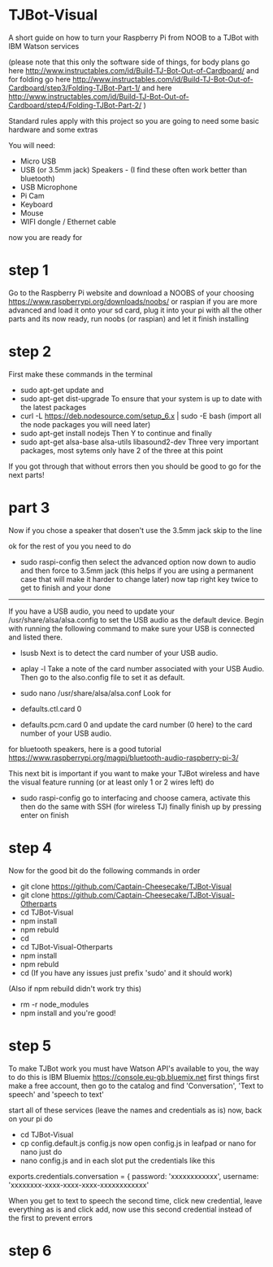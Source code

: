 # TJBot-Visual
A short guide on how to turn your Raspberry Pi from NOOB to a TJBot with IBM Watson services

(please note that this only the software side of things, for body plans go here http://www.instructables.com/id/Build-TJ-Bot-Out-of-Cardboard/ and for folding go here http://www.instructables.com/id/Build-TJ-Bot-Out-of-Cardboard/step3/Folding-TJBot-Part-1/ and here http://www.instructables.com/id/Build-TJ-Bot-Out-of-Cardboard/step4/Folding-TJBot-Part-2/ )

Standard rules apply with this project so you are going to need some basic hardware and some extras

You will need:
- Micro USB
- USB (or 3.5mm jack) Speakers - (I find these often work better than bluetooth)
- USB Microphone
- Pi Cam
- Keyboard
- Mouse
- WIFI dongle / Ethernet cable

now you are ready for 
# step 1

Go to the Raspberry Pi website and download a NOOBS of your choosing https://www.raspberrypi.org/downloads/noobs/ or raspian if you are more advanced and load it onto your sd card, plug it into your pi with all the other parts and its now ready, run noobs (or raspian) and let it finish installing

# step 2

First make these commands in the terminal
- sudo apt-get update
and
- sudo apt-get dist-upgrade
To ensure that your system is up to date with the latest packages
- curl -L https://deb.nodesource.com/setup_6.x | sudo -E bash
(import all the node packages you will need later)
- sudo apt-get install nodejs
Then Y to continue
and finally
- sudo apt-get alsa-base alsa-utils libasound2-dev
Three very important packages, most sytems only have 2 of the three at this point

If you got through that without errors then you should be good to go for the next parts!

# part 3

Now if you chose a speaker that dosen't use the 3.5mm jack skip to the line

ok for the rest of you you need to do
- sudo raspi-config
then select the advanced option
now down to audio and then force to 3.5mm jack (this helps if you are using a permanent case that will make it harder to change later)
now tap right key twice to get to finish and your done

----------------------------------------------------------------------------------

If you have a USB audio, you need to update your /usr/share/alsa/alsa.config to set the USB audio as the default device. Begin with running the following command to make sure your USB is connected and listed there.
- lsusb 
Next is to detect the card number of your USB audio.
- aplay -l 
Take a note of the card number associated with your USB Audio. Then go to the also.config file to set it as default.
- sudo nano /usr/share/alsa/alsa.conf
Look for

- defaults.ctl.card 0
- defaults.pcm.card 0
and update the card number (0 here) to the card number of your USB audio.

for bluetooth speakers, here is a good tutorial https://www.raspberrypi.org/magpi/bluetooth-audio-raspberry-pi-3/

This next bit is important if you want to make your TJBot wireless and have the visual feature running (or at least only 1 or 2 wires left) 
do
- sudo raspi-config
go to interfacing and choose camera, activate this
then do the same with SSH (for wireless TJ)
finally finish up by pressing enter on finish

# step 4

Now for the good bit do the following commands in order
- git clone https://github.com/Captain-Cheesecake/TJBot-Visual
- git clone https://github.com/Captain-Cheesecake/TJBot-Visual-Otherparts
- cd TJBot-Visual
- npm install
- npm rebuld
- cd
- cd TJBot-Visual-Otherparts
- npm install
- npm rebuld
- cd
(If you have any issues just prefix 'sudo' and it should work)

(Also if npm rebuild didn't work try this)
- rm -r node_modules
- npm install
and you're good!

# step 5

To make TJBot work you must have Watson API's available to you, the way to do this is IBM Bluemix https://console.eu-gb.bluemix.net
first things first make a free account, then go to the catalog and find 'Conversation', 'Text to speech' and 'speech to text'

start all of these services (leave the names and credentials as is)
now, back on your pi do
- cd TJBot-Visual
- cp config.default.js config.js
now open config.js in leafpad or nano
for nano just do
- nano config.js
and in each slot put the credentials like this

exports.credentials.conversation = {
	password: 'xxxxxxxxxxxx',
	username: 'xxxxxxxx-xxxx-xxxx-xxxx-xxxxxxxxxxxx'

When you get to text to speech the second time, click new credential, leave everything as is and click add, now use this second credential instead of the first to prevent errors
# step 6


